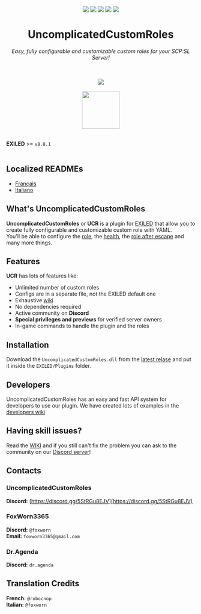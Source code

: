 <div align="center"><a href="https://github.com/UncomplicatedCustomServer/UncomplicatedCustomRoles/releases/latest"><img src="https://img.shields.io/github/v/release/UncomplicatedCustomServer/UncomplicatedCustomRoles"></a> <a href="https://github.com/UncomplicatedCustomServer/UncomplicatedCustomRoles/releases/latest"><img src="https://img.shields.io/github/downloads/UncomplicatedCustomServer/UncomplicatedCustomRoles/total"></a> <a href="https://github.com/UncomplicatedCustomServer/UncomplicatedCustomRoles/pulls"><img src="https://img.shields.io/github/issues-pr/UncomplicatedCustomServer/UncomplicatedCustomRoles"></a> <a href="https://github.com/UncomplicatedCustomServer/UncomplicatedCustomRoles/pulls"><img src="https://img.shields.io/github/issues-pr-closed/UncomplicatedCustomServer/UncomplicatedCustomRoles"></a> <img src="https://img.shields.io/badge/Verified_Exiled_Plugin-ss">

  <h1>UncomplicatedCustomRoles</h1>
  <i>Easy, fully configurable and customizable custom roles for your SCP:SL Server!</i>

  <br><br>
    <img src="https://ucs.fcosma.it/api/v2/ucr/graph/black">
  <br><br>
    <a href='https://discord.gg/5StRGu8EJV'><img src='https://www.allkpop.com/upload/2021/01/content/262046/1611711962-discord-button.png' height="100"></a>
  <br><br>
</div>

**EXILED** >= `v8.8.1`
<br><br>

## Localized READMEs
- [Français](https://github.com/UncomplicatedCustomServer/UncomplicatedCustomRoles/blob/main/Localization/README-FR.md)
- [Italiano](https://github.com/UncomplicatedCustomServer/UncomplicatedCustomRoles/blob/main/Localization/README-IT.md)

## What's UncomplicatedCustomRoles
**UncomplicatedCustomRoles** or **UCR** is a plugin for [EXILED](https://github.com/Exiled-Team/EXILED) that allow you to create fully configurable and customizable custom role with YAML.\
You'll be able to configure the <ins>role</ins>, the <ins>health</ins>, the <ins>role after escape</ins> and many more things. 

## Features
**UCR** has lots of features like:
- Unlimited number of custom roles
- Configs are in a separate file, not the EXILED default one
- Exhaustive [wiki](https://github.com/UncomplicatedCustomServer/UncomplicatedCustomRoles/wiki)
- No dependencies required
- Active community on **Discord**
- __Special privileges and previews__ for verified server owners
- In-game commands to handle the plugin and the roles

## Installation
Download the `UncomplicatedCustomRoles.dll` from the [latest relase](https://github.com/UncomplicatedCustomServer/UncomplicatedCustomRoles/releases/latest) and put it inside the `EXILED/Plugins` folder.

## Developers
UncomplicatedCustomRoles has an easy and fast API system for developers to use our plugin.
We have created lots of examples in the [developers wiki](https://github.com/UncomplicatedCustomServer/UncomplicatedCustomRoles/wiki/Developers-World)

## Having skill issues?
Read the [WIKI](https://github.com/UncomplicatedCustomServer/UncomplicatedCustomRoles/wiki) and if you still can't fix the problem you can ask to the community on our [Discord server](https://discord.gg/5StRGu8EJV)!

## Contacts
### UncomplicatedCustomRoles
  **Discord:** [https://discord.gg/5StRGu8EJV](https://discord.gg/5StRGu8EJV)

### FoxWorn3365
  **Discord:** `@foxworn`\
  **Email:** `foxworn3365@gmail.com`
### Dr.Agenda
  **Discord:** `dr.agenda`

## Translation Credits
**French:** `@robocnop`\
**Italian:** `@foxworn`
